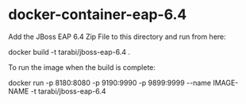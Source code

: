 # docker-container-eap-6.4


Add the JBoss EAP 6.4 Zip File to this directory and run from here:

docker build -t tarabi/jboss-eap-6.4 .

To run the image when the build is complete:

docker run -p 8180:8080 -p 9190:9990 -p 9899:9999 --name IMAGE-NAME -t tarabi/jboss-eap-6.4
